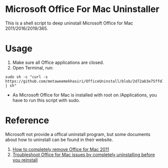 # Microsoft Office For Mac Uninstaller
This is a shell script to deep uninstall Microsoft Office for Mac 2011/2016/2019/365. 

# Usage
 1. Make sure all Office applications are closed.
 2. Open Terminal, run:
```
sudo sh -c "curl -s https://github.com/metaweemekhasiri/OfficeUninstall/blob/2d72ab3e75ffd1dc716746d7de4d8eafb877252f/office_uninstaller.sh | sh"
```

- As Microsoft Office for Mac is installed with root on /Applications, you have to run this script with sudo.
	
# Reference
Microsoft not provide a offical uninstall program, but some documents about how to uninstall can be found in their website.
 1. [How to completely remove Office for Mac 2011][1]
 2. [Troubleshoot Office for Mac issues by completely uninstalling before you reinstall][2]


  [1]: https://support.microsoft.com/en-us/kb/2398768
  [2]: https://support.microsoft.com/en-us/office/troubleshoot-office-for-mac-issues-by-completely-uninstalling-before-you-reinstall-ec3aa66e-6a76-451f-9d35-cba2e14e94c0?omkt=en-us&ui=en-us&rs=en-us&ad=us
